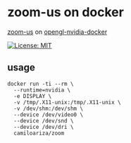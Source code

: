 # zoom-us on docker

[zoom-us](https://zoom.us/) on [opengl-nvidia-docker](https://hub.docker.com/r/nvidia/opengl)

[![License: MIT](https://img.shields.io/badge/License-MIT-yellow.svg)](https://opensource.org/licenses/MIT)

## usage

```shell
docker run -ti --rm \
  --runtime=nvidia \
  -e DISPLAY \
  -v /tmp/.X11-unix:/tmp/.X11-unix \
  -v /dev/shm:/dev/shm \
  --device /dev/video0 \
  --device /dev/snd \
  --device /dev/dri \
  camiloariza/zoom
```
